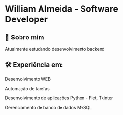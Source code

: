 
# William Almeida - Software Developer

## 🚀 Sobre mim
Atualmente estudando desenvolvimento backend


## 🛠 Experiência em:

Desenvolvimento WEB

Automação de tarefas

Desenvolvimento de aplicações Python - Flet, Tkinter

Gerenciamento de banco de dados MySQL
